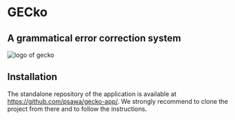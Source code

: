 # GECko
## A grammatical error correction system
![logo of gecko](https://github.com/psawa/gecko-app/blob/master/application/static/img/GECko_logo_small.png)

## Installation 
The standalone repository of the application is available at https://github.com/psawa/gecko-app/. We strongly recommend to clone the project from there and to follow the instructions. 
